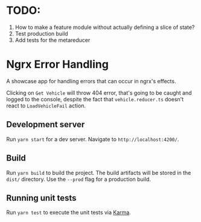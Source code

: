 # TODO:

1. How to make a feature module without actually defining a slice of state?
2. Test production build
3. Add tests for the metareducer

# Ngrx Error Handling

A showcase app for handling errors that can occur in ngrx's effects.

Clicking on `Get Vehicle` will throw 404 error, that's going to be caught and logged to the console, despite the fact that `vehicle.reducer.ts` doesn't react to `LoadVehicleFail` action.

## Development server

Run `yarn start` for a dev server. Navigate to `http://localhost:4200/`.

## Build

Run `yarn build` to build the project. The build artifacts will be stored in the `dist/` directory. Use the `--prod` flag for a production build.

## Running unit tests

Run `yarn test` to execute the unit tests via [Karma](https://karma-runner.github.io).

